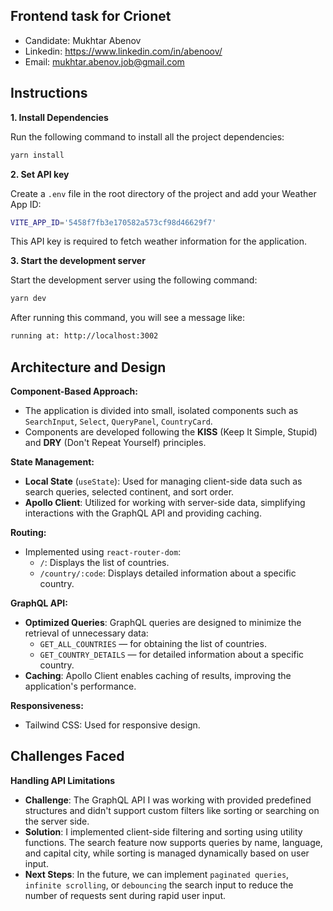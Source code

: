 ## Frontend task for Crionet

- Candidate: Mukhtar Abenov
- Linkedin: https://www.linkedin.com/in/abenoov/
- Email: mukhtar.abenov.job@gmail.com

## Instructions

**1. Install Dependencies**  

   Run the following command to install all the project dependencies:

```bash
yarn install
```

**2. Set API key**

   Create a ```.env``` file in the root directory of the project and add your Weather App ID:

```bash
VITE_APP_ID='5458f7fb3e170582a573cf98d46629f7'
```
   This API key is required to fetch weather information for the application.

**3. Start the development server**

Start the development server using the following command:

```bash
yarn dev
```

After running this command, you will see a message like:

```bash
running at: http://localhost:3002
```

## Architecture and Design

**Component-Based Approach:**

- The application is divided into small, isolated components such as `SearchInput`, `Select`, `QueryPanel`, `CountryCard`.
- Components are developed following the **KISS** (Keep It Simple, Stupid) and **DRY** (Don't Repeat Yourself) principles.

**State Management:**

- **Local State** (`useState`): Used for managing client-side data such as search queries, selected continent, and sort order.
- **Apollo Client**: Utilized for working with server-side data, simplifying interactions with the GraphQL API and providing caching.

**Routing:**

- Implemented using `react-router-dom`:
   - `/`: Displays the list of countries.
   - `/country/:code`: Displays detailed information about a specific country.

**GraphQL API:**

- **Optimized Queries**: GraphQL queries are designed to minimize the retrieval of unnecessary data:
   - `GET_ALL_COUNTRIES` — for obtaining the list of countries.
   - `GET_COUNTRY_DETAILS` — for detailed information about a specific country.
- **Caching**: Apollo Client enables caching of results, improving the application's performance.

**Responsiveness:**

- Tailwind CSS: Used for responsive design.

## Challenges Faced

**Handling API Limitations**

- **Challenge**: The GraphQL API I was working with provided predefined structures and didn't support custom filters like sorting or searching on the server side.
- **Solution**: I implemented client-side filtering and sorting using utility functions. The search feature now supports queries by name, language, and capital city, while sorting is managed dynamically based on user input.
- **Next Steps**: In the future, we can implement `paginated queries`, `infinite scrolling`, or `debouncing` the search input to reduce the number of requests sent during rapid user input.



